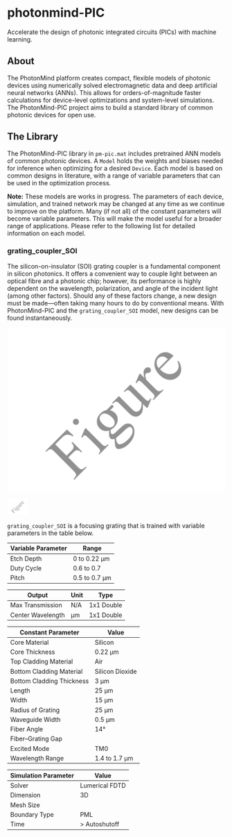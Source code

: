 # photonmind-PIC
Accelerate the design of photonic integrated circuits (PICs) with machine learning.

## About
The PhotonMind platform creates compact, flexible models of photonic devices using numerically solved electromagnetic data and deep artificial neural networks (ANNs). This allows for orders-of-magnitude faster calculations for device-level optimizations and system-level simulations. The PhotonMind-PIC project aims to build a standard library of common photonic devices for open use.

## The Library
The PhotonMind-PIC library in `pm-pic.mat` includes pretrained ANN models of common photonic devices. A `Model` holds the weights and biases needed for inference when optimizing for a desired `Device`. Each model is based on common designs in literature, with a range of variable parameters that can be used in the optimization process.

**Note:** These models are works in progress. The parameters of each device, simulation, and trained network may be changed at any time as we continue to improve on the platform. Many (if not all) of the constant parameters will become variable parameters. This will make the model useful for a broader range of applications. Please refer to the following list for detailed information on each model.

### grating_coupler_SOI
The silicon-on-insulator (SOI) grating coupler is a fundamental component in silicon photonics. It offers a convenient way to couple light between an optical fibre and a photonic chip; however, its performance is highly dependent on the wavelength, polarization, and angle of the incident light (among other factors). Should any of these factors change, a new design must be made—often taking many hours to do by conventional means. With PhotonMind-PIC and the `grating_coupler_SOI` model, new designs can be found instantaneously.

![Image of grating_coupler_SOI](https://github.com/Dusandinho/photonmind-PIC/blob/master/model_images/grating_coupler_SOI.png?raw=true)

<img src="https://github.com/Dusandinho/photonmind-PIC/blob/master/model_images/grating_coupler_SOI.png?raw=true" width="48">

`grating_coupler_SOI` is a focusing grating that is trained with variable parameters in the table below.

Variable Parameter | Range
------------------ | ----
Etch Depth | 0 to 0.22 μm
Duty Cycle | 0.6 to 0.7
Pitch | 0.5 to 0.7 μm

Output | Unit | Type
------ | ---- | ----
Max Transmission | N/A | 1x1 Double
Center Wavelength | μm | 1x1 Double

Constant Parameter | Value
------------------ | -----
Core Material | Silicon
Core Thickness | 0.22 μm
Top Cladding Material | Air
Bottom Cladding Material | Silicon Dioxide
Bottom Cladding Thickness | 3 μm
Length | 25 μm
Width | 15 μm
Radius of Grating | 25 μm
Waveguide Width | 0.5 μm
Fiber Angle | 14°
Fiber–Grating Gap |
Excited Mode | TM0
Wavelength Range | 1.4 to 1.7 μm

Simulation Parameter | Value
-------------------- | -----
Solver | Lumerical FDTD
Dimension | 3D
Mesh Size |
Boundary Type | PML
Time | > Autoshutoff
